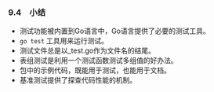 ### 9.4　小结

+ 测试功能被内置到Go语言中，Go语言提供了必要的测试工具。
+ `go test` 工具用来运行测试。
+ 测试文件总是以_test.go作为文件名的结尾。
+ 表组测试是利用一个测试函数测试多组值的好办法。
+ 包中的示例代码，既能用于测试，也能用于文档。
+ 基准测试提供了探查代码性能的机制。




